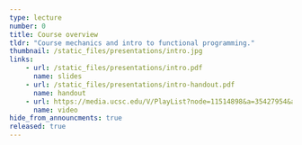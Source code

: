 ```yaml
---
type: lecture
number: 0
title: Course overview
tldr: "Course mechanics and intro to functional programming."
thumbnail: /static_files/presentations/intro.jpg
links:
    - url: /static_files/presentations/intro.pdf
      name: slides
    - url: /static_files/presentations/intro-handout.pdf
      name: handout
    - url: https://media.ucsc.edu/V/PlayList?node=11514898&a=35427954&autoplay=1
      name: video 
hide_from_announcments: true
released: true
---
```

